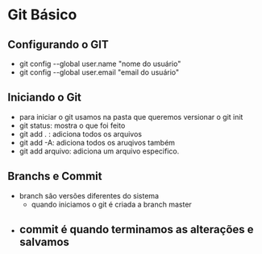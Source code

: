 # Git Básico

## Configurando o GIT
- git config --global user.name "nome do usuário"
- git config --global user.email "email do usuário"

## Iniciando o Git
- para iniciar o git usamos na pasta que queremos versionar o git init
- git status: mostra o que foi feito 
- git add . : adiciona todos os arquivos
- git add -A: adiciona todos os aruqivos também
- git add arquivo: adiciona um arquivo especifico.

## Branchs e Commit
- branch são versões diferentes do sistema
  - quando iniciamos o git é criada a branch master
- commit é quando terminamos as alterações e salvamos
  -